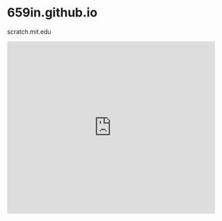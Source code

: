 # 659in.github.io

scratch.mit.edu

<iframe src="https://scratch.mit.edu/projects/102751811/embed" allowtransparency="true" width="485" height="402" frameborder="0" scrolling="no" allowfullscreen></iframe>
